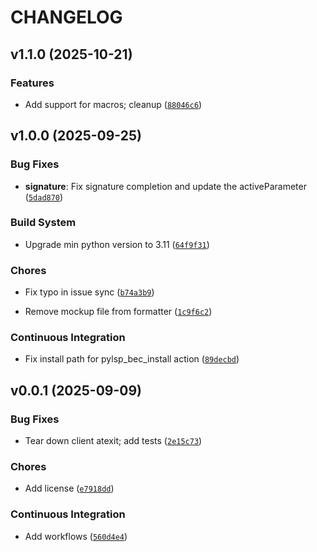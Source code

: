 # CHANGELOG


## v1.1.0 (2025-10-21)

### Features

- Add support for macros; cleanup
  ([`88046c6`](https://github.com/bec-project/pylsp_bec/commit/88046c698320d0a68d6278649c3d9b533fb0706c))


## v1.0.0 (2025-09-25)

### Bug Fixes

- **signature**: Fix signature completion and update the activeParameter
  ([`5dad870`](https://github.com/bec-project/pylsp_bec/commit/5dad8703521ed5880a07ae860b8ea11acceb6bdc))

### Build System

- Upgrade min python version to 3.11
  ([`64f9f31`](https://github.com/bec-project/pylsp_bec/commit/64f9f315b462651ccbd816d9a59c07e95257da73))

### Chores

- Fix typo in issue sync
  ([`b74a3b9`](https://github.com/bec-project/pylsp_bec/commit/b74a3b95cf61b4953d968fa06122d83b4e48d5f0))

- Remove mockup file from formatter
  ([`1c9f6c2`](https://github.com/bec-project/pylsp_bec/commit/1c9f6c22d567c4178989eba5cdc01a598b9fd082))

### Continuous Integration

- Fix install path for pylsp_bec_install action
  ([`89decbd`](https://github.com/bec-project/pylsp_bec/commit/89decbdc356cbd1b7029edc3b4fc00c5172cc620))


## v0.0.1 (2025-09-09)

### Bug Fixes

- Tear down client atexit; add tests
  ([`2e15c73`](https://github.com/bec-project/pylsp_bec/commit/2e15c73811674750555d480a6a44e730079fd964))

### Chores

- Add license
  ([`e7918dd`](https://github.com/bec-project/pylsp_bec/commit/e7918dd17e0d139c2607517a675fc2826a432f3d))

### Continuous Integration

- Add workflows
  ([`560d4e4`](https://github.com/bec-project/pylsp_bec/commit/560d4e4d03e2c4453de0f2d099fd4ade3dcf282c))
